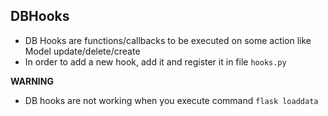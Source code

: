 ## DBHooks

- DB Hooks are functions/callbacks to be executed on some action
like Model update/delete/create
- In order to add a new hook, add it and register it in file ```hooks.py```

**WARNING**
- DB hooks are not working when you execute command ```flask loaddata```
